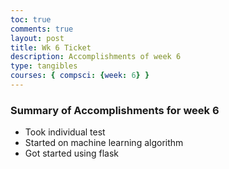 ```yaml
---
toc: true
comments: true
layout: post
title: Wk 6 Ticket
description: Accomplishments of week 6
type: tangibles
courses: { compsci: {week: 6} }
---
```


### Summary of Accomplishments for week 6
- Took individual test
- Started on machine learning algorithm
- Got started using flask
